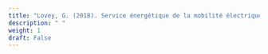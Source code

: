 ```yaml
---
title: "Lovey, G. (2018). Service énergétique de la mobilité électrique, quelle politique doit adopter Sinergy en tant que fournisseur d’électricité ? (Travail de Bachelor). Haute Ecole de Gestion & Tourisme, Sierre."
description: " "
weight: 1
draft: False
---
```


